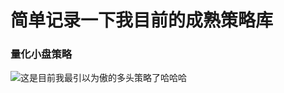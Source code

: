 # 简单记录一下我目前的成熟策略库
### 量化小盘策略
![这是目前我最引以为傲的多头策略了哈哈哈]([http://url/to/img.png](https://github.com/AIdancer/lifeasquant/blob/main/pictures/%E9%87%8F%E5%8C%96%E5%B0%8F%E7%9B%98.png))
